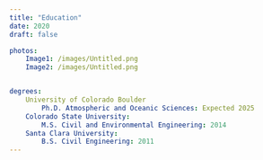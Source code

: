 ```yaml
---
title: "Education"
date: 2020
draft: false

photos:
    Image1: /images/Untitled.png
    Image2: /images/Untitled.png


degrees:
    University of Colorado Boulder
        Ph.D. Atmospheric and Oceanic Sciences: Expected 2025
    Colorado State University:
        M.S. Civil and Environmental Engineering: 2014
    Santa Clara University: 
        B.S. Civil Engineering: 2011
---
```



